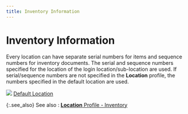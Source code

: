 ```yaml
---
title: Inventory Information
---
```


# Inventory Information


Every location can have separate serial numbers for items and sequence  numbers for inventory documents. The serial and sequence numbers specified  for the location of the login  location/sub-location are used. If serial/sequence numbers are not specified  in the **Location** profile, the numbers  specified in the default location are used.


![]({{site.sc_baseurl}}/img/lens.gif) [Default Location]({{site.sc_baseurl}}/misc/default_location.html)


{:.see_also}
See also
: [**Location**  Profile - Inventory]({{site.sc_baseurl}}/options/locations-and-sub-locations/set-up-locations/location_profile_inventory.html)
